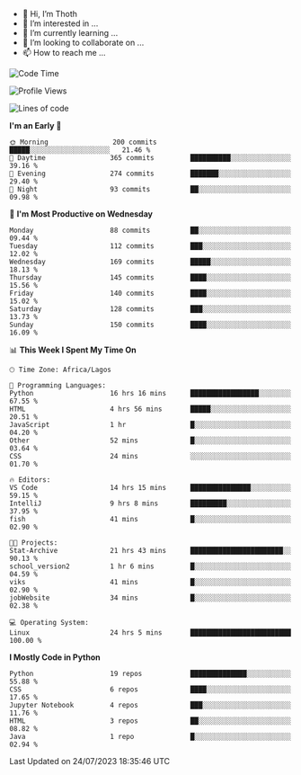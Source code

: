 <!---
thoth2357/thoth2357 is a ✨ special ✨ repository because its `README.md` (this file) appears on your GitHub profile.
You can click the Preview link to take a look at your changes.
--->

- 👋 Hi, I’m Thoth
- 👀 I’m interested in ...
- 🌱 I’m currently learning ...
- 💞️ I’m looking to collaborate on ...
- 📫 How to reach me ...




<!--START_SECTION:waka-->
![Code Time](http://img.shields.io/badge/Code%20Time-2%2C169%20hrs%2056%20mins-blue)

![Profile Views](http://img.shields.io/badge/Profile%20Views-0-blue)

![Lines of code](https://img.shields.io/badge/From%20Hello%20World%20I%27ve%20Written-29.1%20million%20lines%20of%20code-blue)

**I'm an Early 🐤** 

```text
🌞 Morning                200 commits         █████░░░░░░░░░░░░░░░░░░░░   21.46 % 
🌆 Daytime                365 commits         ██████████░░░░░░░░░░░░░░░   39.16 % 
🌃 Evening                274 commits         ███████░░░░░░░░░░░░░░░░░░   29.40 % 
🌙 Night                  93 commits          ██░░░░░░░░░░░░░░░░░░░░░░░   09.98 % 
```
📅 **I'm Most Productive on Wednesday** 

```text
Monday                   88 commits          ██░░░░░░░░░░░░░░░░░░░░░░░   09.44 % 
Tuesday                  112 commits         ███░░░░░░░░░░░░░░░░░░░░░░   12.02 % 
Wednesday                169 commits         █████░░░░░░░░░░░░░░░░░░░░   18.13 % 
Thursday                 145 commits         ████░░░░░░░░░░░░░░░░░░░░░   15.56 % 
Friday                   140 commits         ████░░░░░░░░░░░░░░░░░░░░░   15.02 % 
Saturday                 128 commits         ███░░░░░░░░░░░░░░░░░░░░░░   13.73 % 
Sunday                   150 commits         ████░░░░░░░░░░░░░░░░░░░░░   16.09 % 
```


📊 **This Week I Spent My Time On** 

```text
🕑︎ Time Zone: Africa/Lagos

💬 Programming Languages: 
Python                   16 hrs 16 mins      █████████████████░░░░░░░░   67.55 % 
HTML                     4 hrs 56 mins       █████░░░░░░░░░░░░░░░░░░░░   20.51 % 
JavaScript               1 hr                █░░░░░░░░░░░░░░░░░░░░░░░░   04.20 % 
Other                    52 mins             █░░░░░░░░░░░░░░░░░░░░░░░░   03.64 % 
CSS                      24 mins             ░░░░░░░░░░░░░░░░░░░░░░░░░   01.70 % 

🔥 Editors: 
VS Code                  14 hrs 15 mins      ███████████████░░░░░░░░░░   59.15 % 
IntelliJ                 9 hrs 8 mins        █████████░░░░░░░░░░░░░░░░   37.95 % 
fish                     41 mins             █░░░░░░░░░░░░░░░░░░░░░░░░   02.90 % 

🐱‍💻 Projects: 
Stat-Archive             21 hrs 43 mins      ███████████████████████░░   90.13 % 
school_version2          1 hr 6 mins         █░░░░░░░░░░░░░░░░░░░░░░░░   04.59 % 
viks                     41 mins             █░░░░░░░░░░░░░░░░░░░░░░░░   02.90 % 
jobWebsite               34 mins             █░░░░░░░░░░░░░░░░░░░░░░░░   02.38 % 

💻 Operating System: 
Linux                    24 hrs 5 mins       █████████████████████████   100.00 % 
```

**I Mostly Code in Python** 

```text
Python                   19 repos            ██████████████░░░░░░░░░░░   55.88 % 
CSS                      6 repos             ████░░░░░░░░░░░░░░░░░░░░░   17.65 % 
Jupyter Notebook         4 repos             ███░░░░░░░░░░░░░░░░░░░░░░   11.76 % 
HTML                     3 repos             ██░░░░░░░░░░░░░░░░░░░░░░░   08.82 % 
Java                     1 repo              █░░░░░░░░░░░░░░░░░░░░░░░░   02.94 % 
```




 Last Updated on 24/07/2023 18:35:46 UTC
<!--END_SECTION:waka-->
<!--![](http://github-profile-summary-cards.vercel.app/api/cards/profile-details?username=thoth2357&theme=2077)

![](http://github-profile-summary-cards.vercel.app/api/cards/stats?username=thoth2357&theme=2077)![](http://github-profile-summary-cards.vercel.app/api/cards/productive-time?username=thoth2357&theme=2077&utcOffset=8) -->
